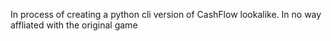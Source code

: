 In process of creating a python cli version of CashFlow lookalike. In no way affliated with the original game
